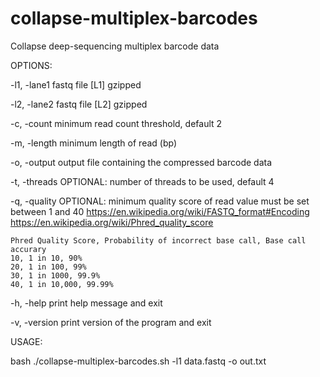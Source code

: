 # collapse-multiplex-barcodes
Collapse deep-sequencing multiplex barcode data

OPTIONS:

-l1, -lane1
	fastq file [L1] gzipped
  
-l2, -lane2
	fastq file [L2] gzipped

-c, -count
	minimum read count threshold, default 2

-m, -length
	minimum length of read (bp)

-o, -output
	output file containing the compressed barcode data
  
-t, -threads
	OPTIONAL: number of threads to be used, default 4

-q, -quality
	OPTIONAL: minimum quality score of read
	value must be set between 1 and 40
	https://en.wikipedia.org/wiki/FASTQ_format#Encoding
	https://en.wikipedia.org/wiki/Phred_quality_score

	Phred Quality Score, Probability of incorrect base call, Base call accurary
	10, 1 in 10, 90%
	20, 1 in 100, 99%
	30, 1 in 1000, 99.9%
	40, 1 in 10,000, 99.99%

-h, -help
	print help message and exit
  
-v, -version
	print version of the program and exit
  
USAGE:

bash ./collapse-multiplex-barcodes.sh -l1 data.fastq -o out.txt
